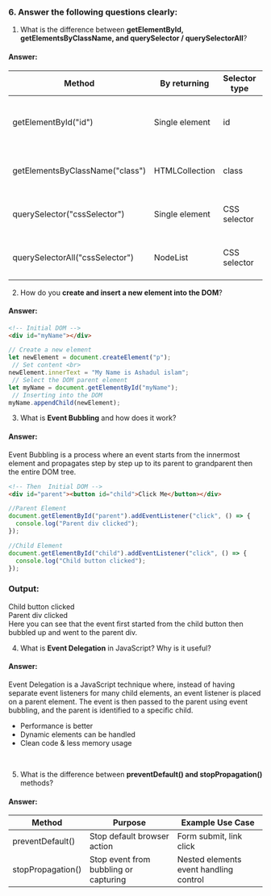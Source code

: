 ### 6. Answer the following questions clearly:

1. What is the difference between **getElementById, getElementsByClassName, and querySelector / querySelectorAll**? <br>
#### Answer:<br>
| Method                        | By returning     | Selector type | Use                                 |
|-------------------------------|------------------|---------------|-------------------------------------|
| getElementById("id")          | Single element   | id            | To capture a specific element       |
| getElementsByClassName("class") | HTMLCollection  | class         | To capture multiple elements        |
| querySelector("cssSelector")  | Single element   | CSS selector  | To catch the first matching element |
| querySelectorAll("cssSelector") | NodeList        | CSS selector  | To catch all matching elements      |
   
2. How do you **create and insert a new element into the DOM**?
#### Answer:<br>      
```html
<!-- Initial DOM -->
<div id="myName"></div>
```
```javascript
// Create a new element 
let newElement = document.createElement("p");
 // Set content <br>
newElement.innerText = "My Name is Ashadul islam"; 
 // Select the DOM parent element 
let myName = document.getElementById("myName"); 
 // Inserting into the DOM 
myName.appendChild(newElement);
```

3. What is **Event Bubbling** and how does it work?
#### Answer:<br>
Event Bubbling is a process where an event starts from the innermost element and propagates step by step up to its parent to grandparent then the entire DOM tree.
```html
<!-- Then  Initial DOM -->
<div id="parent"><button id="child">Click Me</button></div>
```
```javascript
//Parent Element
document.getElementById("parent").addEventListener("click", () => {
  console.log("Parent div clicked");
});

//Child Element
document.getElementById("child").addEventListener("click", () => {
  console.log("Child button clicked");
});
```
### Output: <br>
Child button clicked <br>
Parent div clicked<br>
Here you can see that the event first started from the child button then bubbled up and went to the parent div.

4. What is **Event Delegation** in JavaScript? Why is it useful? <br>
#### Answer:<br>
Event Delegation is a JavaScript technique where, instead of having separate event listeners for many child elements, an event listener is placed on a parent element.
The event is then passed to the parent using event bubbling, and the parent is identified to a specific child.
<br>
- Performance is better  
- Dynamic elements can be handled  
- Clean code & less memory usage 
<br>

5. What is the difference between **preventDefault() and stopPropagation()** methods?

#### Answer:

| Method            | Purpose                                | Example Use Case                         |
|-------------------|----------------------------------------|------------------------------------------|
| preventDefault()  | Stop default browser action            | Form submit, link click                   |
| stopPropagation() | Stop event from bubbling or capturing | Nested elements event handling control   |



